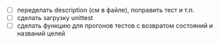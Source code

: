  * [ ] переделать description (см в файле), поправить тест и т.п.
 * [ ] сделать загрузку unittest
 * [ ] сделать функцию для прогонов тестов с возвратом состояний и названий целей
